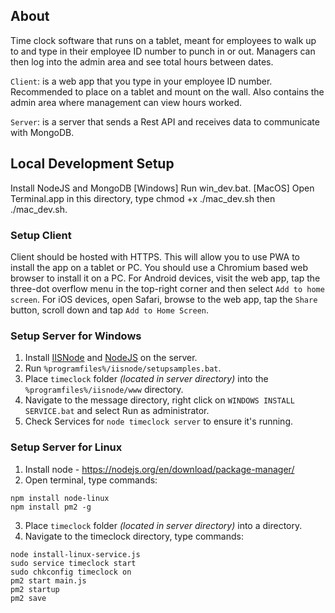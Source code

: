 ## About
Time clock software that runs on a tablet, meant for employees to walk up to and type in their employee ID number to punch in or out. Managers can then log into the admin area and see total hours between dates.

`Client`: is a web app that you type in your employee ID number. Recommended to place on a tablet and mount on the wall. Also contains the admin area where management can view hours worked.

`Server`: is a server that sends a Rest API and receives data to communicate with MongoDB.

## Local Development Setup
Install NodeJS and MongoDB
[Windows] Run win_dev.bat.
[MacOS] Open Terminal.app in this directory, type chmod +x ./mac_dev.sh then ./mac_dev.sh.

### Setup Client
Client should be hosted with HTTPS. This will allow you to use PWA to install the app on a tablet or PC. You should use a Chromium based web browser to install it on a PC. For Android devices, visit the web app, tap the three-dot overflow menu in the top-right corner and then select `Add to home screen`. For iOS devices, open Safari, browse to the web app, tap the `Share` button, scroll down and tap `Add to Home Screen`.

### Setup Server for Windows
1. Install [IISNode](https://github.com/Azure/iisnode) and [NodeJS](https://nodejs.org) on the server.
2. Run `%programfiles%/iisnode/setupsamples.bat`.
3. Place `timeclock` folder _(located in server directory)_ into the `%programfiles%/iisnode/www` directory.
4. Navigate to the message directory, right click on `WINDOWS INSTALL SERVICE.bat` and select Run as administrator.
5. Check Services for `node timeclock server` to ensure it's running.

### Setup Server for Linux
1. Install node - https://nodejs.org/en/download/package-manager/
2. Open terminal, type commands: 
```
npm install node-linux
npm install pm2 -g
```
3. Place `timeclock` folder _(located in server directory)_ into a directory.
4. Navigate to the timeclock directory, type commands:
```
node install-linux-service.js
sudo service timeclock start
sudo chkconfig timeclock on
pm2 start main.js
pm2 startup
pm2 save
```
